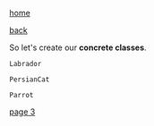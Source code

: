 [home](./page01.md)

[back](./page01.md)

So let's create our **concrete classes**.

```
Labrador
```

```
PersianCat
```

```
Parrot
```

[page 3](./page03.md)
